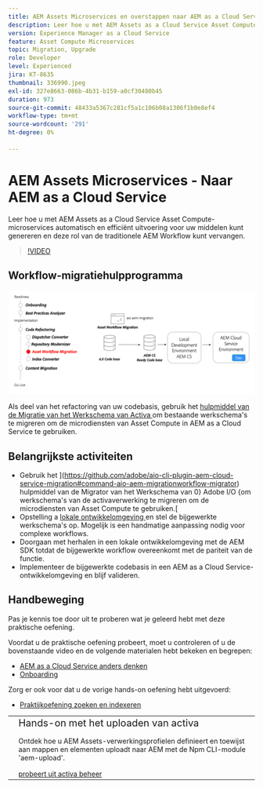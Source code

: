 ```yaml
---
title: AEM Assets Microservices en overstappen naar AEM as a Cloud Service
description: Leer hoe u met AEM Assets as a Cloud Service Asset Compute-microservices automatisch en efficiënt uitvoering voor uw middelen kunt genereren en deze rol van de traditionele AEM Workflow kunt vervangen.
version: Experience Manager as a Cloud Service
feature: Asset Compute Microservices
topic: Migration, Upgrade
role: Developer
level: Experienced
jira: KT-8635
thumbnail: 336990.jpeg
exl-id: 327e8663-086b-4b31-b159-a0cf30480b45
duration: 973
source-git-commit: 48433a5367c281cf5a1c106b08a1306f1b0e8ef4
workflow-type: tm+mt
source-wordcount: '291'
ht-degree: 0%

---
```


# AEM Assets Microservices - Naar AEM as a Cloud Service

Leer hoe u met AEM Assets as a Cloud Service Asset Compute-microservices automatisch en efficiënt uitvoering voor uw middelen kunt genereren en deze rol van de traditionele AEM Workflow kunt vervangen.

>[!VIDEO](https://video.tv.adobe.com/v/336990?quality=12&learn=on)

## Workflow-migratiehulpprogramma

![ Hulpmiddel van de Migratie van het Werkschema van Activa ](./assets/asset-workflow-migration.png)

Als deel van het refactoring van uw codebasis, gebruik het [ hulpmiddel van de Migratie van het Werkschema van Activa ](https://experienceleague.adobe.com/docs/experience-manager-cloud-service/moving/refactoring-tools/asset-workflow-migration-tool.html) om bestaande werkschema&#39;s te migreren om de microdiensten van Asset Compute in AEM as a Cloud Service te gebruiken.

## Belangrijkste activiteiten

+ Gebruik het ](https://github.com/adobe/aio-cli-plugin-aem-cloud-service-migration#command-aio-aem-migrationworkflow-migrator) hulpmiddel van de Migrator van het Werkschema van 0} Adobe I/O {om werkschema&#39;s van de activaverwerking te migreren om de microdiensten van Asset Compute te gebruiken.[
+ Opstelling a [ lokale ontwikkelomgeving ](https://experienceleague.adobe.com/docs/experience-manager-learn/cloud-service/local-development-environment-set-up/overview.html) en stel de bijgewerkte werkschema&#39;s op. Mogelijk is een handmatige aanpassing nodig voor complexe workflows.
+ Doorgaan met herhalen in een lokale ontwikkelomgeving met de AEM SDK totdat de bijgewerkte workflow overeenkomt met de pariteit van de functie.
+ Implementeer de bijgewerkte codebasis in een AEM as a Cloud Service-ontwikkelomgeving en blijf valideren.

## Handbeweging

Pas je kennis toe door uit te proberen wat je geleerd hebt met deze praktische oefening.

Voordat u de praktische oefening probeert, moet u controleren of u de bovenstaande video en de volgende materialen hebt bekeken en begrepen:

+ [AEM as a Cloud Service anders denken](./introduction.md)
+ [Onboarding](./onboarding.md)

Zorg er ook voor dat u de vorige hands-on oefening hebt uitgevoerd:

+ [Praktijkoefening zoeken en indexeren](./search-and-indexing.md#hands-on-exercise)

<table style="border-width:0">
    <tr>
        <td style="width:150px">
            <a  rel="noreferrer"
                target="_blank"
                href="https://github.com/adobe/aem-cloud-engineering-video-series-exercises/tree/session8-assets#cloud-acceleration-bootcamp---session-8-assets-and-microservices"><img alt="Hands-on opslagplaats van GitHub" src="./assets/github.png"/>
            </a>        
        </td>
        <td style="width:100%;margin-bottom:1rem;">
            <div style="font-size:1.25rem;font-weight:400;">Hands-on met het uploaden van activa</div>
            <p style="margin:1rem 0">
                Ontdek hoe u AEM Assets-verwerkingsprofielen definieert en toewijst aan mappen en elementen uploadt naar AEM met de Npm CLI-module 'aem-upload'.
            </p>
            <a  rel="noreferrer"
                target="_blank"
                href="https://github.com/adobe/aem-cloud-engineering-video-series-exercises/tree/session8-assets#cloud-acceleration-bootcamp---session-8-assets-and-microservices" class="spectrum-Button spectrum-Button--primary spectrum-Button--sizeM">
                <span class="spectrum-Button-label has-no-wrap has-text-weight-bold"> probeert uit activa beheer </span>
            </a>
        </td>
    </tr>
</table>
